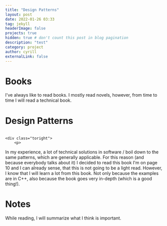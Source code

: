 ```yaml
---
title: "Design Patterns"
layout: post
date: 2022-01-26 03:33
tag: jekyll
headerImage: false
projects: true
hidden: true # don't count this post in blog pagination
description: "test"
category: project
author: cyrill
externalLink: false
---
```



# Books
I've always like to read books. I mostly read novels, however, from time to time I will read a technical book.

# Design Patterns

<div class="side-by-side">
    <div class="toleft">
        <img class="image" src="/assets/images/design_patterns.webp" alt="">
    </div>

    <div class="toright">
        <p>
In  my experience, a lot of technical solutions in software / boil down to the same patterns, which are generally applicable.
For this reason (and because everybody talks about it) I decided to read this book
I'm on page 10 and I can already sense, that this is not going to be a light read. However, I know that I will learn a lot from this book.  Not only because the examples are in C++, also because the book goes very in-depth (which is a good thing!).</p>
    </div>
</div>

# Notes

While reading, I will summarize what I think is important. 
